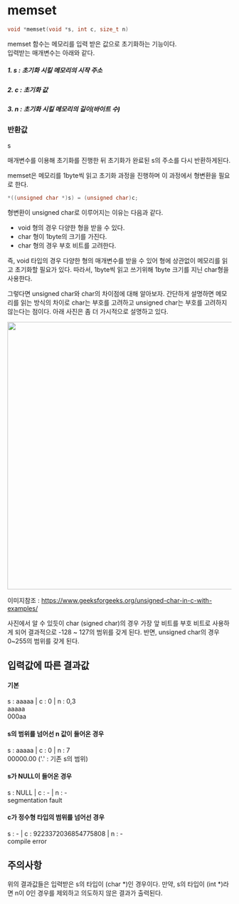 # memset
```c
void *memset(void *s, int c, size_t n)
```

memset 함수는 메모리를 입력 받은 값으로 초기화하는 기능이다.<br/>
입력받는 매개변수는 아래와 같다.<br/>

##### 1. s : 초기화 시킬 메모리의 시작 주소
##### 2. c : 초기화 값
##### 3. n : 초기화 시킬 메모리의 길이(바이트 수)

### 반환값
s<br/>

매개변수를 이용해 초기화를 진행한 뒤 초기화가 완료된 s의 주소를 다시 반환하게된다.<br/>

memset은 메모리를 1byte씩 읽고 초기화 과정을 진행하며 이 과정에서 형변환을 필요로 한다.
```c
*((unsigned char *)s) = (unsigned char)c;
```
형변환이 unsigned char로 이루어지는 이유는 다음과 같다.

- void 형의 경우 다양한 형을 받을 수 있다.
- char 형이 1byte의 크기를 가진다.
- char 형의 경우 부호 비트를 고려한다.

즉, void 타입의 경우 다양한 형의 매개변수를 받을 수 있어 형에 상관없이 메모리를 읽고 초기화할 필요가 있다. 따라서, 1byte씩 읽고 쓰기위해 1byte 크기를 지닌 char형을 사용한다.

그렇다면 unsigned char와 char의 차이점에 대해 알아보자. 간단하게 설명하면 메모리를 읽는 방식의 차이로 char는 부호를 고려하고 unsigned char는 부호를 고려하지 않는다는 점이다. 아래 사진은 좀 더 가시적으로 설명하고 있다.<br/>
<p align="center">
  <img src = "https://user-images.githubusercontent.com/48250370/103212492-3e834880-494e-11eb-8f03-836c4b3e3489.png" width="600">
</p>

이미지참조 : https://www.geeksforgeeks.org/unsigned-char-in-c-with-examples/<br/>

사진에서 알 수 있듯이 char (signed char)의 경우 가장 앞 비트를 부호 비트로 사용하게 되어 결과적으로 -128 ~ 127의 범위를 갖게 된다. 반면, unsigned char의 경우 0~255의 범위를 갖게 된다.

## 입력값에 따른 결과값
#### 기본<br/>
s : aaaaa | c : 0 | n : 0,3<br/>
aaaaa<br/>
000aa<br/>
#### s의 범위를 넘어선 n 값이 들어온 경우<br/>
s : aaaaa | c : 0 | n : 7<br/>
00000.00 ('.' : 기존 s의 범위)<br/>
#### s가 NULL이 들어온 경우
s : NULL | c : - | n : -<br/>
segmentation fault
#### c가 정수형 타입의 범위를 넘어선 경우
s : - | c : 9223372036854775808 | n : -<br/>
compile error<br/>

## 주의사항
위의 결과값들은 입력받은 s의 타입이 (char &#42;)인 경우이다. 만약, s의 타입이 (int &#42;)라면 n이 0인 경우를 제외하고 의도하지 않은 결과가 출력된다.
